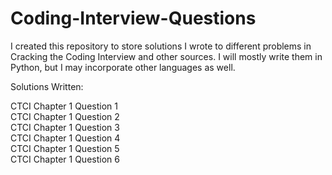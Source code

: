 # Coding-Interview-Questions

I created this repository to store solutions I wrote to different problems in Cracking the Coding Interview and other sources. I will mostly write them in Python, but I may incorporate other languages as well. 

Solutions Written: 

CTCI Chapter 1 Question 1  <br />
CTCI Chapter 1 Question 2  <br /> 
CTCI Chapter 1 Question 3  <br />
CTCI Chapter 1 Question 4  <br />
CTCI Chapter 1 Question 5  <br />
CTCI Chapter 1 Question 6 
